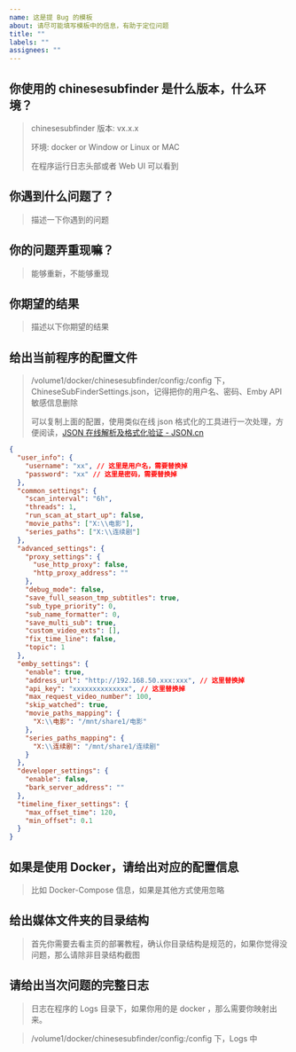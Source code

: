 ```yaml
---
name: 这是提 Bug 的模板
about: 请尽可能填写模板中的信息，有助于定位问题
title: ""
labels: ""
assignees: ""
---
```


## 你使用的 chinesesubfinder 是什么版本，什么环境？

> chinesesubfinder 版本: vx.x.x
>
> 环境: docker or Window or Linux or MAC
>
> 在程序运行日志头部或者 Web UI 可以看到

## 你遇到什么问题了？

> 描述一下你遇到的问题

## 你的问题弄重现嘛？

> 能够重新，不能够重现

## 你期望的结果

> 描述以下你期望的结果

## 给出当前程序的配置文件

> /volume1/docker/chinesesubfinder/config:/config 下，ChineseSubFinderSettings.json，记得把你的用户名、密码、Emby API 敏感信息删除
>
> 可以复制上面的配置，使用类似在线 json 格式化的工具进行一次处理，方便阅读，[JSON 在线解析及格式化验证 - JSON.cn](https://www.json.cn/#)

```json
{
  "user_info": {
    "username": "xx", // 这里是用户名，需要替换掉
    "password": "xx" // 这里是密码，需要替换掉
  },
  "common_settings": {
    "scan_interval": "6h",
    "threads": 1,
    "run_scan_at_start_up": false,
    "movie_paths": ["X:\\电影"],
    "series_paths": ["X:\\连续剧"]
  },
  "advanced_settings": {
    "proxy_settings": {
      "use_http_proxy": false,
      "http_proxy_address": ""
    },
    "debug_mode": false,
    "save_full_season_tmp_subtitles": true,
    "sub_type_priority": 0,
    "sub_name_formatter": 0,
    "save_multi_sub": true,
    "custom_video_exts": [],
    "fix_time_line": false,
    "topic": 1
  },
  "emby_settings": {
    "enable": true,
    "address_url": "http://192.168.50.xxx:xxx", // 这里替换掉
    "api_key": "xxxxxxxxxxxxxx", // 这里替换掉
    "max_request_video_number": 100,
    "skip_watched": true,
    "movie_paths_mapping": {
      "X:\\电影": "/mnt/share1/电影"
    },
    "series_paths_mapping": {
      "X:\\连续剧": "/mnt/share1/连续剧"
    }
  },
  "developer_settings": {
    "enable": false,
    "bark_server_address": ""
  },
  "timeline_fixer_settings": {
    "max_offset_time": 120,
    "min_offset": 0.1
  }
}
```

## 如果是使用 Docker，请给出对应的配置信息

> 比如 Docker-Compose 信息，如果是其他方式使用忽略

## 给出媒体文件夹的目录结构

> 首先你需要去看主页的部署教程，确认你目录结构是规范的，如果你觉得没问题，那么请除非目录结构截图

## 请给出当次问题的完整日志

> 日志在程序的 Logs 目录下，如果你用的是 docker ，那么需要你映射出来。

> /volume1/docker/chinesesubfinder/config:/config 下，Logs 中
